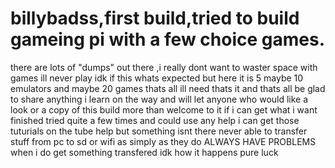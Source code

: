 # billybadss,first build,tried to build gameing pi with a few choice games.
there are lots of "dumps" out there ,i really dont want to waster space with games ill never play
idk if this whats expected but here it is  5 maybe 10 emulators and maybe 20 games thats all ill need
thats it and thats all be glad to share anything i learn on the way and will let anyone who would like a look or a copy of this build more than welcome to it if i can get what i want finished tried quite a few times and could use any help i can get those tuturials on the tube help but something isnt there never able to transfer stuff from pc to sd or wifi as simply as they do ALWAYS HAVE PROBLEMS when i do get something transfered idk how it happens pure luck
